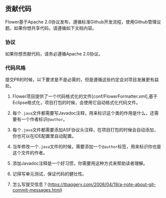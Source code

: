 ## 贡献代码
Flower基于Apache 2.0协议发布，遵循标准Github开发流程，使用Github管理议题。如果你想共享代码，请遵循如下文档内容。

### 协议
如果你想贡献代码，请务必遵循Apache 2.0协议。

### 代码风格
提交PR的时候，以下要求是不是必需的，但是遵循这些约定会对项目发展更有益处。

1. Flower项目提供了一个代码格式化的文件[conf/FlowerFormatter.xml],基于Eclipse格式化，项目打包的时候，会使用它自动格式化代码文件。

2. 每个`.java`文件都需要写Javadoc注释，用来标识这个类的作用是什么，还需要有一个作者标识`@author`。

3. 每个`.java`文件都需要添加ASF协议头注释，在项目打包的时候会自动添加，你也可以在IDE配置里自动配置。

4. 当年修改一个`.java`文件的时候，需要添加一个`@author`标签，用来标识你也是这个文件的作者。

5. 添加Javadoc注释是一个好习惯，你需要用这种方式来帮助读者理解。

6. 记得写单元测试，保证代码的健壮性。

7. 怎么写提交信息？(https://tbaggery.com/2008/04/19/a-note-about-git-commit-messages.html)
